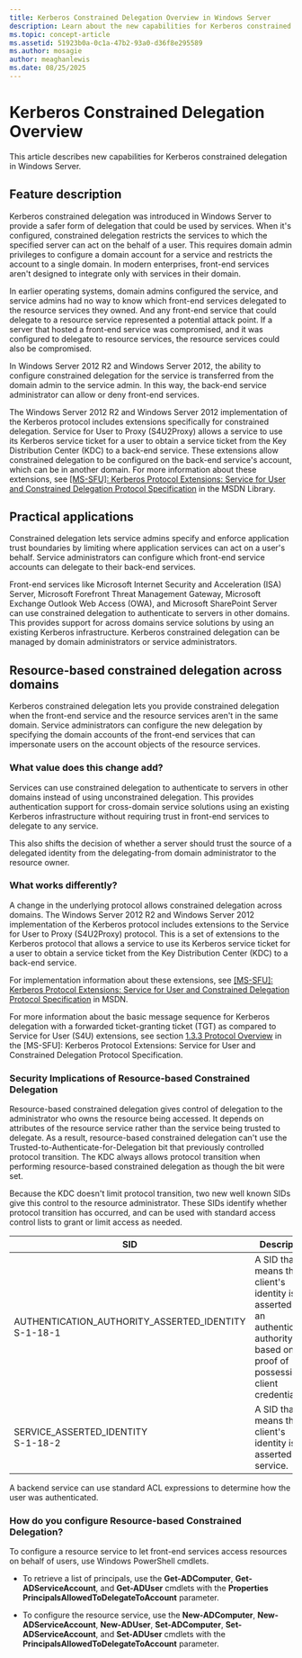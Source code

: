 ```yaml
---
title: Kerberos Constrained Delegation Overview in Windows Server
description: Learn about the new capabilities for Kerberos constrained delegation in Windows Server.
ms.topic: concept-article
ms.assetid: 51923b0a-0c1a-47b2-93a0-d36f8e295589
ms.author: mosagie
author: meaghanlewis
ms.date: 08/25/2025
---
```

# Kerberos Constrained Delegation Overview

This article describes new capabilities for Kerberos constrained delegation in Windows Server.

## Feature description

Kerberos constrained delegation was introduced in Windows Server to provide a safer form of delegation that could be used by services. When it's configured, constrained delegation restricts the services to which the specified server can act on the behalf of a user. This requires domain admin privileges to configure a domain account for a service and restricts the account to a single domain. In modern enterprises, front-end services aren't designed to integrate only with services in their domain.

In earlier operating systems, domain admins configured the service, and service admins had no way to know which front-end services delegated to the resource services they owned. And any front-end service that could delegate to a resource service represented a potential attack point. If a server that hosted a front-end service was compromised, and it was configured to delegate to resource services, the resource services could also be compromised.

In Windows Server 2012 R2 and Windows Server 2012, the ability to configure constrained delegation for the service is transferred from the domain admin to the service admin. In this way, the back-end service administrator can allow or deny front-end services.

The Windows Server 2012 R2  and Windows Server 2012 implementation of the Kerberos protocol includes extensions specifically for constrained delegation. Service for User to Proxy (S4U2Proxy)  allows a service to use its Kerberos service ticket for a user to obtain a service ticket from the Key Distribution Center (KDC) to a back-end service. These extensions allow constrained delegation to be configured on the back-end service's account, which can be in another domain. For more information about these extensions, see [\[MS-SFU\]: Kerberos Protocol Extensions: Service for User and Constrained Delegation Protocol Specification](/openspecs/windows_protocols/ms-sfu/3bff5864-8135-400e-bdd9-33b552051d94) in the MSDN Library.

## Practical applications

Constrained delegation lets service admins specify and enforce application trust boundaries by limiting where application services can act on a user's behalf. Service administrators can configure which front-end service accounts can delegate to their back-end services.

Front-end services like Microsoft Internet Security and Acceleration (ISA) Server, Microsoft Forefront Threat Management Gateway, Microsoft Exchange Outlook Web Access (OWA), and Microsoft SharePoint Server can use constrained delegation to authenticate to servers in other domains. This provides support for across domains service solutions by using an existing Kerberos infrastructure. Kerberos constrained delegation can be managed by domain administrators or service administrators.

## Resource-based constrained delegation across domains

Kerberos constrained delegation lets you provide constrained delegation when the front-end service and the resource services aren't in the same domain. Service administrators can configure the new delegation by specifying the domain accounts of the front-end services that can impersonate users on the account objects of the resource services.

### What value does this change add?

Services can use constrained delegation to authenticate to servers in other domains instead of using unconstrained delegation. This provides authentication support for cross-domain service solutions using an existing Kerberos infrastructure without requiring trust in front-end services to delegate to any service.

This also shifts the decision of whether a server should trust the source of a delegated identity from the delegating-from domain administrator to the resource owner.

### What works differently?

A change in the underlying protocol allows constrained delegation across domains. The Windows Server 2012 R2 and Windows Server 2012 implementation of the Kerberos protocol includes extensions to the Service for User to Proxy (S4U2Proxy) protocol. This is a set of extensions to the Kerberos protocol that allows a service to use its Kerberos service ticket for a user to obtain a service ticket from the Key Distribution Center (KDC) to a back-end service.

For implementation information about these extensions, see [\[MS-SFU\]: Kerberos Protocol Extensions: Service for User and Constrained Delegation Protocol Specification](/openspecs/windows_protocols/ms-sfu/3bff5864-8135-400e-bdd9-33b552051d94) in MSDN.

For more information about the basic message sequence for Kerberos delegation with a forwarded ticket-granting ticket (TGT) as compared to Service for User (S4U) extensions, see section [1.3.3 Protocol Overview](/openspecs/windows_protocols/ms-sfu/1fb9caca-449f-4183-8f7a-1a5fc7e7290a) in the [MS-SFU]: Kerberos Protocol Extensions: Service for User and Constrained Delegation Protocol Specification.

### Security Implications of Resource-based Constrained Delegation

Resource-based constrained delegation gives control of delegation to the administrator who owns the resource being accessed. It depends on attributes of the resource service rather than the service being trusted to delegate. As a result, resource-based constrained delegation can't use the Trusted-to-Authenticate-for-Delegation bit that previously controlled protocol transition. The KDC always allows protocol transition when performing resource-based constrained delegation as though the bit were set.

Because the KDC doesn't limit protocol transition, two new well known SIDs give this control to the resource administrator. These SIDs identify whether protocol transition has occurred, and can be used with standard access control lists to grant or limit access as needed.

|SID|Description|
|-------|--------|
|AUTHENTICATION_AUTHORITY_ASSERTED_IDENTITY<br />S-1-18-1|A SID that means the client's identity is asserted by an authentication authority based on proof of possession of client credentials.|
|SERVICE_ASSERTED_IDENTITY<br />S-1-18-2|A SID that means the client's identity is asserted by a service.|

A backend service can use standard ACL expressions to determine how the user was authenticated.

### How do you configure Resource-based Constrained Delegation?

To configure a resource service to let front-end services access resources on behalf of users, use Windows PowerShell cmdlets.

- To retrieve a list of principals, use the **Get-ADComputer**, **Get-ADServiceAccount**, and **Get-ADUser** cmdlets with the **Properties PrincipalsAllowedToDelegateToAccount** parameter.

- To configure the resource service, use the **New-ADComputer**, **New-ADServiceAccount**, **New-ADUser**, **Set-ADComputer**, **Set-ADServiceAccount**, and **Set-ADUser** cmdlets with the **PrincipalsAllowedToDelegateToAccount** parameter.
